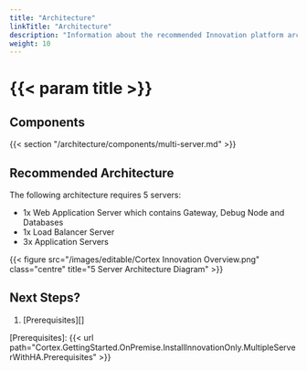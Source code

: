 ```yaml
---
title: "Architecture"
linkTitle: "Architecture"
description: "Information about the recommended Innovation platform architecture, including component descriptions."
weight: 10
---
```


# {{< param title >}}

## Components

{{< section "/architecture/components/multi-server.md" >}}

## Recommended Architecture

The following architecture requires 5 servers:

* 1x Web Application Server which contains Gateway, Debug Node and Databases
* 1x Load Balancer Server
* 3x Application Servers

{{< figure src="/images/editable/Cortex Innovation Overview.png" class="centre" title="5 Server Architecture Diagram" >}}

## Next Steps?

1. [Prerequisites][]

[Prerequisites]: {{< url path="Cortex.GettingStarted.OnPremise.InstallInnovationOnly.MultipleServerWithHA.Prerequisites" >}}
